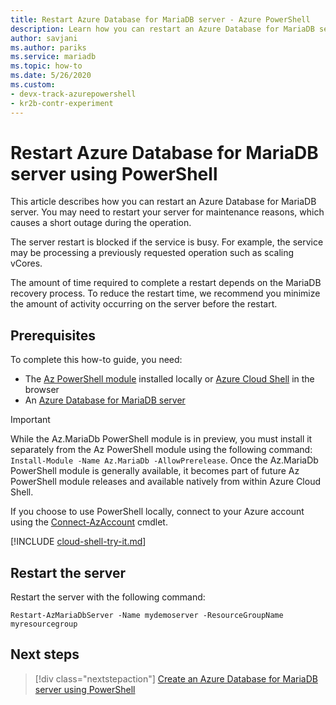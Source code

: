 ```yaml
---
title: Restart Azure Database for MariaDB server - Azure PowerShell
description: Learn how you can restart an Azure Database for MariaDB server using PowerShell. The time required for a restart depends on the MariaDB recovery process.
author: savjani
ms.author: pariks
ms.service: mariadb
ms.topic: how-to
ms.date: 5/26/2020 
ms.custom: 
- devx-track-azurepowershell
- kr2b-contr-experiment
---
```


# Restart Azure Database for MariaDB server using PowerShell

This article describes how you can restart an Azure Database for MariaDB server. You may need to restart
your server for maintenance reasons, which causes a short outage during the operation.

The server restart is blocked if the service is busy. For example, the service may be processing a
previously requested operation such as scaling vCores.

The amount of time required to complete a restart depends on the MariaDB recovery process. To reduce
the restart time, we recommend you minimize the amount of activity occurring on the server before
the restart.

## Prerequisites

To complete this how-to guide, you need:

- The [Az PowerShell module](/powershell/azure/install-az-ps) installed locally or
  [Azure Cloud Shell](https://shell.azure.com/) in the browser
- An [Azure Database for MariaDB server](quickstart-create-mariadb-server-database-using-azure-powershell.md)

> [!IMPORTANT]
> While the Az.MariaDb PowerShell module is in preview, you must install it separately from the Az
> PowerShell module using the following command: `Install-Module -Name Az.MariaDb -AllowPrerelease`.
> Once the Az.MariaDb PowerShell module is generally available, it becomes part of future Az
> PowerShell module releases and available natively from within Azure Cloud Shell.

If you choose to use PowerShell locally, connect to your Azure account using the
[Connect-AzAccount](/powershell/module/az.accounts/connect-azaccount) cmdlet.

[!INCLUDE [cloud-shell-try-it.md](../../includes/cloud-shell-try-it.md)]

## Restart the server

Restart the server with the following command:

```azurepowershell-interactive
Restart-AzMariaDbServer -Name mydemoserver -ResourceGroupName myresourcegroup
```

## Next steps

> [!div class="nextstepaction"]
> [Create an Azure Database for MariaDB server using PowerShell](quickstart-create-mariadb-server-database-using-azure-powershell.md)